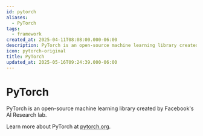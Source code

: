 ```yaml
---
id: pytorch
aliases:
  - PyTorch
tags:
  - framework
created_at: 2025-04-11T08:08:00.000-06:00
description: PyTorch is an open-source machine learning library created by Facebook's AI Research lab.
icon: pytorch-original
title: PyTorch
updated_at: 2025-05-16T09:24:39.000-06:00
---
```


# PyTorch

PyTorch is an open-source machine learning library created by Facebook's AI Research lab.

Learn more about PyTorch at [pytorch.org](https://pytorch.org/).

